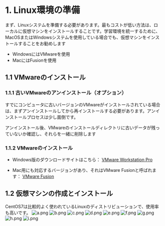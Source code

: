 # 1. Linux環境の準備

まず、Linuxシステムを準備する必要があります。最もコストが低い方法は、ローカルに仮想マシンをインストールすることです。学習環境を統一するために、MacOSまたはWindowsシステムを使用している場合でも、仮想マシンをインストールすることをお勧めします

- WindowsにはVMwareを使用
- MacにはFusionを使用

## 1.1 VMwareのインストール

### 1.1.1 古いVMwareのアンインストール（オプション）

すでにコンピュータに古いバージョンのVMwareがインストールされている場合は、まずアンインストールしてから再インストールする必要があります。アンインストールプロセスは少し面倒です。

アンインストール後、VMwareのインストールディレクトリに古いデータが残っていないか確認し、それらを一緒に削除します

### 1.1.2 VMwareのインストール

- Windows版のダウンロードサイトはこちら：
  [VMware Workstation Pro](https://www.vmware.com/cn/products/workstation-pro/workstation-pro-evaluation.html)

- Mac用にも対応するバージョンがあり、それはVMware Fusionと呼ばれます：
  [VMware Fusion](https://www.vmware.com/cn/products/fusion.html)

## 1.2 仮想マシンの作成とインストール

CentOS7は比較的よく使われているLinuxのディストリビューションで、使用率も高いです。
<img src="imgs\a.png" alt="a.png">
<img src="imgs\b.png" alt="b.png">
<img src="imgs\c.png" alt="c.png">
<img src="imgs\d.png" alt="d.png">
<img src="imgs\e.png" alt="e.png">
<img src="imgs\f.png" alt="f.png">
<img src="imgs\g.png" alt="g.png">
<img src="imgs\h.png" alt="h.png">
<img src="imgs\i.png" alt="i.png">
